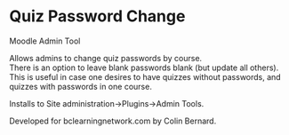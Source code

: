 # Quiz Password Change
Moodle Admin Tool
  
Allows admins to change quiz passwords by course.  
There is an option to leave blank passwords blank (but update all others). This is useful in case one desires to have quizzes without passwords, and quizzes with passwords in one course.  
  
Installs to Site administration->Plugins->Admin Tools.
  
Developed for bclearningnetwork.com by Colin Bernard.
